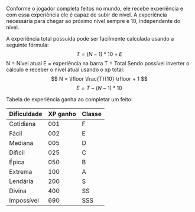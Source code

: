 Conforme o jogador completa feitos no mundo, ele recebe experiência e com essa experiência ele é capaz de subir de nível.
A experiência necessária para chegar ao próximo nível sempre é 10, independente do nível.

A experiência total possuída pode ser facilmente calculada usando a seguinte fórmula:
$$
T = (N-1)*10 + E
$$
N = Nível atual
E = experiência na barra
T = Total
Sendo possível inverter o cálculo e receber o nível atual usando o xp total:
$$
N = \lfloor \frac{T}{10} \rfloor + 1
$$
$$
E = T - (N-1)*10
$$

Tabela de experiência ganha ao completar um feito:

| Dificuldade | XP ganho | Classe |
|-------------|----------|--------|
|Cotidiana    |001       |  F     |
|Fácil        |002       |  E     |
|Mediana      |005       |  D     |
|Difícil      |025       |  C     |
|Épica        |050       |  B     |
|Extrema      |100       |  A     |
|Lendária     |200       |  S     |
|Divina       |400       | SS     |
|Impossível   |690       |SSS     |